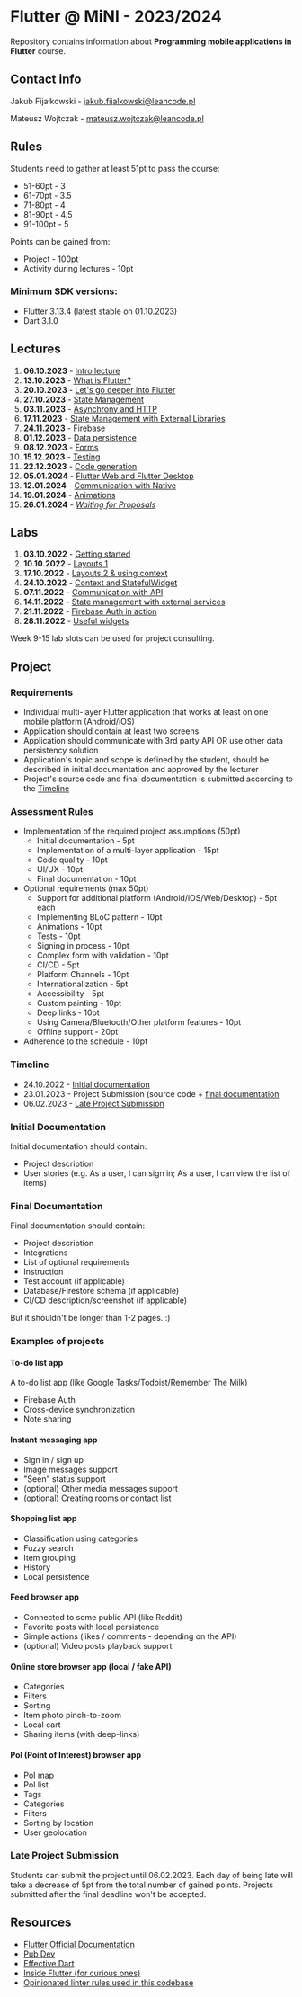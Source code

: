 # Flutter @ MiNI - 2023/2024
Repository contains information about **Programming mobile applications in Flutter** course.

## Contact info
Jakub Fijałkowski - jakub.fijalkowski@leancode.pl

Mateusz Wojtczak - mateusz.wojtczak@leancode.pl

## Rules
Students need to gather at least 51pt to pass the course:
- 51-60pt - 3
- 61-70pt - 3.5
- 71-80pt - 4
- 81-90pt - 4.5
- 91-100pt - 5

Points can be gained from:
- Project - 100pt
- Activity during lectures - 10pt

### Minimum SDK versions:
- Flutter 3.13.4 (latest stable on 01.10.2023)
- Dart 3.1.0


## Lectures
1. **06.10.2023** - [Intro lecture](lectures/week1_lecture)
2. **13.10.2023** - [What is Flutter?](lectures/week2_lecture)
3. **20.10.2023** - [Let's go deeper into Flutter](lectures/week3_lecture)
4. **27.10.2023** - [State Management](lectures/week4_lecture)
5. **03.11.2023** - [Asynchrony and HTTP](lectures/week5_lecture)
6. **17.11.2023** - [State Management with External Libraries](lectures/week6_lecture)
7. **24.11.2023** - [Firebase](lectures/week7_lecture)
8. **01.12.2023** - [Data persistence](lectures/week8_lecture)
9. **08.12.2023** - [Forms](lectures/week9_lecture)
10. **15.12.2023** - [Testing](lectures/week10_lecture)
11. **22.12.2023** - [Code generation](lectures/week11_lecture)
12. **05.01.2024** - [Flutter Web and Flutter Desktop](lectures/week12_lecture)
13. **12.01.2024** - [Communication with Native](lectures/week13_lecture)
14. **19.01.2024** - [Animations](lectures/week14_lecture)
15. **26.01.2024** - [*Waiting for Proposals*]()


## Labs
1. **03.10.2022** - [Getting started](labs/week1_lab)
2. **10.10.2022** - [Layouts 1](labs/week2_lab)
3. **17.10.2022** - [Layouts 2 & using context](labs/week3_lab)
4. **24.10.2022** - [Context and StatefulWidget](labs/week4_lab)
5. **07.11.2022** - [Communication with API](labs/week5_lab)
6. **14.11.2022** - [State management with external services](labs/week6_lab)
7. **21.11.2022** - [Firebase Auth in action](labs/week7_lab)
8. **28.11.2022** - [Useful widgets](labs/week8_lab)

Week 9-15 lab slots can be used for project consulting.

## Project

### Requirements
- Individual multi-layer Flutter application that works at least on one mobile platform (Android/iOS)
- Application should contain at least two screens
- Application should communicate with 3rd party API OR use other data persistency solution
- Application's topic and scope is defined by the student, should be described in initial documentation and approved by the lecturer
- Project's source code and final documentation is submitted according to the [Timeline](#timeline)

### Assessment Rules
- Implementation of the required project assumptions (50pt)
	- Initial documentation - 5pt
	- Implementation of a multi-layer application - 15pt
	- Code quality - 10pt
	- UI/UX - 10pt
	- Final documentation - 10pt
- Optional requirements (max 50pt)
	- Support for additional platform (Android/iOS/Web/Desktop) - 5pt each
	- Implementing BLoC pattern - 10pt
	- Animations - 10pt
	- Tests - 10pt
	- Signing in process - 10pt
	- Complex form with validation - 10pt
	- CI/CD - 5pt
	- Platform Channels - 10pt
	- Internationalization - 5pt
	- Accessibility - 5pt
	- Custom painting - 10pt
	- Deep links - 10pt
	- Using Camera/Bluetooth/Other platform features - 10pt
	- Offline support - 20pt
- Adherence to the schedule - 10pt


### Timeline
- 24.10.2022 - [Initial documentation](#initial-documentation)
- 23.01.2023 - Project Submission (source code + [final documentation](#final-documentation)
- 06.02.2023 - [Late Project Submission](#late-project-submission)

### Initial Documentation
Initial documentation should contain:
- Project description
- User stories (e.g. As a user, I can sign in; As a user, I can view the list of items)

### Final Documentation
Final documentation should contain:
- Project description
- Integrations
- List of optional requirements
- Instruction
- Test account (if applicable)
- Database/Firestore schema (if applicable)
- CI/CD description/screenshot (if applicable)

But it shouldn't be longer than 1-2 pages. :)

### Examples of projects
#### To-do list app
A to-do list app (like Google Tasks/Todoist/Remember The Milk)
- Firebase Auth
- Cross-device synchronization
- Note sharing

#### Instant messaging app
- Sign in / sign up
- Image messages support
- "Seen" status support
- (optional) Other media messages support
- (optional) Creating rooms or contact list

#### Shopping list app
- Classification using categories
- Fuzzy search
- Item grouping
- History
- Local persistence

#### Feed browser app
- Connected to some public API (like Reddit)
- Favorite posts with local persistence
- Simple actions (likes / comments - depending on the API)
- (optional) Video posts playback support

#### Online store browser app (local / fake API)
- Categories
- Filters
- Sorting
- Item photo pinch-to-zoom
- Local cart
- Sharing items (with deep-links)

#### PoI (Point of Interest) browser app
- PoI map
- PoI list
- Tags
- Categories
- Filters
- Sorting by location
- User geolocation

### Late Project Submission
Students can submit the project until 06.02.2023. Each day of being late will take a decrease of 5pt from the total number of gained points. Projects submitted after the final deadline won't be accepted.

## Resources
- [Flutter Official Documentation](https://flutter.dev/docs)
- [Pub Dev](https://pub.dev)
- [Effective Dart](https://dart.dev/guides/language/effective-dart)
- [Inside Flutter (for curious ones)](https://docs.flutter.dev/resources/inside-flutter)
- [Opinionated linter rules used in this codebase](https://github.com/leancodepl/flutter_corelibrary/tree/master/packages/leancode_lint)
